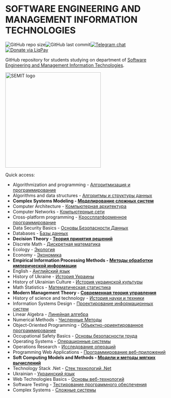 # SOFTWARE ENGINEERING AND MANAGEMENT INFORMATION TECHNOLOGIES
<img alt="GitHub repo size" src="https://img.shields.io/github/repo-size/bossonojka/SEMIT.svg?style=for-the-badge&color=red"><img alt="GitHub last commit" src="https://img.shields.io/github/last-commit/bossonojka/SEMIT.svg?style=for-the-badge"><a href="https://t.me/semits"><img alt="Telegram chat" src="https://img.shields.io/badge/CHAT-TELEGRAM-0088cc.svg?style=for-the-badge"></a><a href="https://www.liqpay.ua/checkout/semits"><img alt="Donate via LiqPay" src="https://img.shields.io/badge/DONATE-LIQPAY-yellow.svg?style=for-the-badge"></a>

GitHub repository for students studying on department of [Software Engineering and Management Information Technologies](https://piitu-asu.kh.ua).

<img src="https://piitu-asu.kh.ua/images/semit-logo_usa.png" alt="SEMIT logo" width="300"/>

Quick access:
* Algorithmization and programming - [Алгоритмизация и программирование](Algorithmization%20and%20programming)
* Algorithms and data structures - [Алгоритмы и структуры данных](Algorithms%20and%20data%20structures)
* **Complex Systems Modeling - [Моделирование сложных систем](Complex%20Systems%20Modeling)**
* Computer Architecture - [Компьютерная архитектура](Computer%20Architecture)
* Computer Networks - [Компьютерные сети](Computer%20Networks)
* Cross-platform programming - [Кроссплатформенное программирование](Cross-platform%20programming)
* Data Security Basics - [Основы Безопасности Данных](Data%20Security%20Basics)
* Databases - [Базы данных](Databases)
* **Decision Theory - [Теория принятия решений](Decision%20Theory)**
* Discrete Math - [Дискретная математика](Discrete%20Math)
* Ecology - [Экология](Ecology)
* Economy - [Экономика](Economy)
* **Empirical Information Processing Methods - [Методы обработки имперической информации](Empirical%20Information%20Processing%20Methods)**
* English - [Английский язык](English)
* History of Ukraine - [История Украины](History%20of%20Ukraine)
* History of Ukrainian Culture - [История украинской культуры](History%20of%20Ukrainian%20Culture)
* Math Statistics - [Математическая статистика](Math%20Statistics)
* **Modern Management Theory - [Современная теория управления](Modern%20Management%20Theory)**
* History of science and technology - [История науки и техники](History%20of%20science%20and%20technology)
* Information Systems Design - [Проектирование информационных систем](Information%20Systems%20Design)
* Linear Algebra - [Линейная алгебра](Linear%20Algebra)
* Numerical Methods - [Численные Методы](Numerical%20Methods)
* Object-Oriented Programming - [Объектно-ориентированное программирование](Object-Oriented%20Programming)
* Occupational Safety Basics - [Основы безопасности труда](Occupational%20Safety%20Basics)
* Operating Systems - [Операционные системы](Operating%20Systems)
* Operations Research - [Исследование операций](Operations%20Research)
* Programming Web Applications - [Программирование веб-приложений](Programming%20Web%20Applications)
* **Soft Computing Models and Methods - [Модели и методы мягких вычислений](Soft%20Computing%20Models%20and%20Methods)**
* Technology Stack .Net - [Стек технологий .Net](Technology%20Stack%20.Net)
* Ukrainian - [Украинский язык](Ukrainian)
* Web Technologies Basics - [Основы веб-технологий](Web%20Technologies%20Basics)
* Software Testing - [Тестирование программного обеспечения](Software%20Testing)
* Сomplex Systems - [Сложные системы](Сomplex%20Systems)
